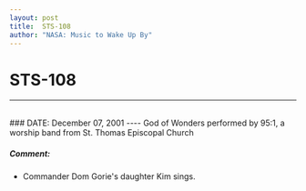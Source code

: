 ```yaml
---
layout: post
title:  STS-108
author: "NASA: Music to Wake Up By"
---
```


# STS-108
----
<br/>
### DATE: December 07, 2001
----
God of Wonders performed by 95:1, a worship band from St. Thomas Episcopal Church

##### Comment:
* Commander Dom Gorie's daughter Kim sings.
